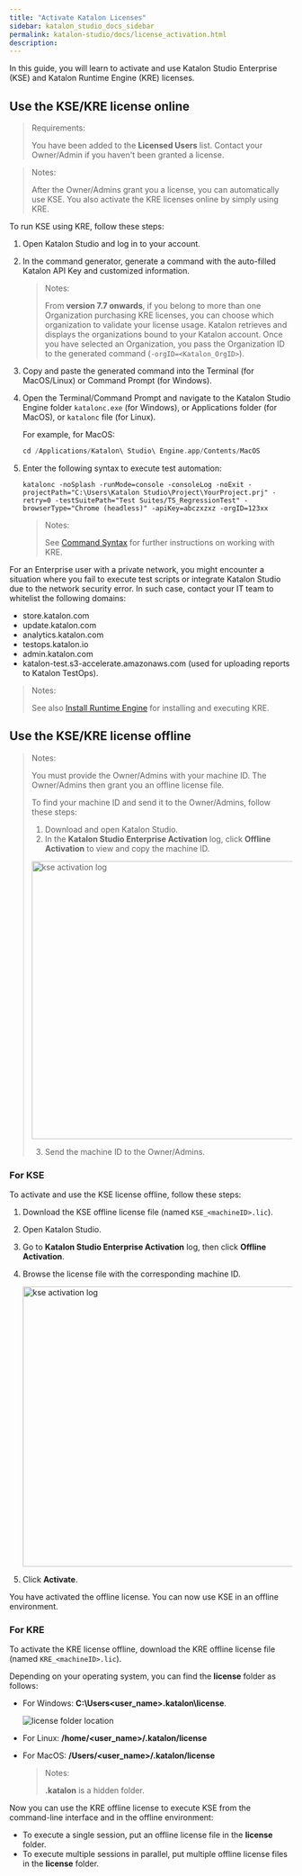 ```yaml
---
title: "Activate Katalon Licenses"
sidebar: katalon_studio_docs_sidebar
permalink: katalon-studio/docs/license_activation.html
description:
---
```

In this guide, you will learn to activate and use Katalon Studio Enterprise (KSE) and Katalon Runtime Engine (KRE) licenses.

## Use the KSE/KRE license online

> Requirements:
>
> You have been added to the **Licensed Users** list. Contact your Owner/Admin if you haven't been granted a license.

> Notes:
> 
> After the Owner/Admins grant you a license, you can automatically use KSE. You also activate the KRE licenses online by simply using KRE.

To run KSE using KRE, follow these steps:

1. Open Katalon Studio and log in to your account.

2. In the command generator, generate a command with the auto-filled Katalon API Key and customized information.

    > Notes:
    >
    > From **version 7.7 onwards**, if you belong to more than one Organization purchasing KRE licenses, you can choose which organization to validate your license usage. Katalon retrieves and displays the organizations bound to your Katalon account. Once you have selected an Organization, you pass the Organization ID to the generated command (`-orgID=<Katalon_OrgID>`).

3. Copy and paste the generated command into the Terminal (for MacOS/Linux) or Command Prompt (for Windows).

4. Open the Terminal/Command Prompt and navigate to the Katalon Studio Engine folder `katalonc.exe` (for Windows), or Applications folder (for MacOS), or `katalonc` file (for Linux).

    For example, for MacOS:

    ```groovy
    cd /Applications/Katalon\ Studio\ Engine.app/Contents/MacOS
    ```

5. Enter the following syntax to execute test automation:

    `katalonc -noSplash -runMode=console -consoleLog -noExit -projectPath="C:\Users\Katalon Studio\Project\YourProject.prj" -retry=0 -testSuitePath="Test Suites/TS_RegressionTest" -browserType="Chrome (headless)" -apiKey=abczxzxz -orgID=123xx`

    > Notes:
    >
    > See [Command Syntax](https://docs.katalon.com/katalon-studio/docs/console-mode-execution.html#katalon-studio-plugins-in-console-mode) for further instructions on working with KRE.

For an Enterprise user with a private network, you might encounter a situation where you fail to execute test scripts or integrate Katalon Studio due to the network security error. In such case, contact your IT team to whitelist the following domains:

* store.katalon.com
* update.katalon.com
* analytics.katalon.com
* testops.katalon.io
* admin.katalon.com
* katalon-test.s3-accelerate.amazonaws.com (used for uploading reports to Katalon TestOps).

> Notes:
>
> See also [Install Runtime Engine](https://docs.katalon.com/katalon-studio/docs/install-RE.html) for installing and executing KRE.

## Use the KSE/KRE license offline

> Notes:
>
> You must provide the Owner/Admins with your machine ID. The Owner/Admins then grant you an offline license file.
> 
> To find your machine ID and send it to the Owner/Admins, follow these steps:
> 1. Download and open Katalon Studio.
> 2. In the **Katalon Studio Enterprise Activation** log, click **Offline Activation** to view and copy the machine ID.
> <img src="https://github.com/katalon-studio/docs-images/raw/master/katalon-studio/docs/create-offline-kse-licenses/view-machineid.png" width="494" height="" alt="kse activation log">
>
> 3. Send the machine ID to the Owner/Admins.

### For KSE

To activate and use the KSE license offline, follow these steps:

1. Download the KSE offline license file (named `KSE_<machineID>.lic`).
2. Open Katalon Studio.
4. Go to **Katalon Studio Enterprise Activation** log, then click **Offline Activation**.
5. Browse the license file with the corresponding machine ID.

    <img src="https://github.com/katalon-studio/docs-images/raw/master/katalon-studio/docs/create-offline-kse-licenses/activate.png" width="498" height="" alt="kse activation log">
6. Click **Activate**.

You have activated the offline license.
You can now use KSE in an offline environment.

### For KRE

To activate the KRE license offline, download the KRE offline license file (named `KRE_<machineID>.lic`).

Depending on your operating system, you can find the **license** folder as follows:

* For Windows: **C:\Users\<user_name>\.katalon\license**.

    <img src="https://github.com/katalon-studio/docs-images/raw/master/katalon-studio/docs/activate-RE/license.png" width="" height="" alt="license folder location">

* For Linux: **/home/<user_name>/.katalon/license**

* For MacOS: **/Users/<user_name>/.katalon/license**

    > Notes:
    >
    > **.katalon** is a hidden folder.
  
Now you can use the KRE offline license to execute KSE from the command-line interface and in the offline environment:

* To execute a single session, put an offline license file  in the **license** folder.
* To execute multiple sessions in parallel, put multiple offline license files in the **license** folder.
